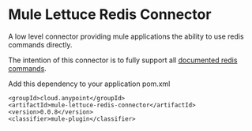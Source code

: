 # Mule Lettuce Redis Connector

A low level connector providing mule applications the ability to use redis commands directly.

The intention of this connector is to fully support all [documented redis commands](https://redis.io/commands).

Add this dependency to your application pom.xml

```
<groupId>cloud.anypoint</groupId>
<artifactId>mule-lettuce-redis-connector</artifactId>
<version>0.0.8</version>
<classifier>mule-plugin</classifier>
```
